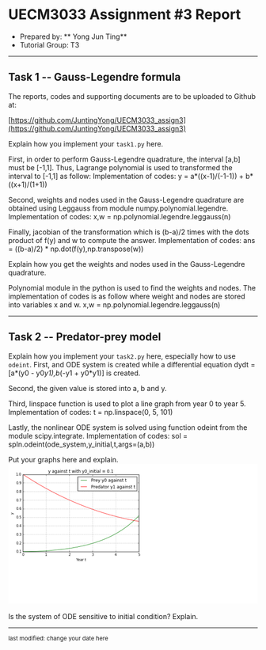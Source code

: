 UECM3033 Assignment #3 Report
========================================================

- Prepared by: ** Yong Jun Ting**
- Tutorial Group: T3

--------------------------------------------------------

## Task 1 --  Gauss-Legendre formula

The reports, codes and supporting documents are to be uploaded to Github at: 

[https://github.com/JuntingYong/UECM3033_assign3](https://github.com/JuntingYong/UECM3033_assign3)


Explain how you implement your `task1.py` here.

First, in order to perform Gauss-Legendre quadrature, the interval [a,b] must be [-1,1]. Thus, Lagrange polynomial is used to transformed the interval to [-1,1] as follow: 
Implementation of codes: y = a*((x-1)/(-1-1)) + b*((x+1)/(1+1))  

Second, weights and nodes used in the Gauss-Legendre quadrature are obtained using Leggauss from module numpy.polynomial.legendre.
Implementation of codes: x,w = np.polynomial.legendre.leggauss(n) 

Finally, jacobian of the transformation which is (b-a)/2 times with the dots product of f(y) and w to compute the answer.
Implementation of codes: ans = ((b-a)/2) * np.dot(f(y),np.transpose(w))



Explain how you get the weights and nodes used in the Gauss-Legendre quadrature.

Polynomial module in the python is used to find the weights and nodes. The implementation of codes is as follow where weight and nodes are stored into variables x and w.
x,w = np.polynomial.legendre.leggauss(n)


---------------------------------------------------------

## Task 2 -- Predator-prey model

Explain how you implement your `task2.py` here, especially how to use `odeint`.
First, and ODE system is created while a differential equation dydt = [a*(y0 - y0*y1),b*(-y1 + y0*y1)] is created. 

Second, the given value is stored into a, b and y. 

Third, linspace function is used to plot a line graph from year 0 to year 5.
Implementation of codes: t = np.linspace(0, 5, 101)

Lastly, the nonlinear ODE system is solved using function odeint from the module scipy.integrate. 
Implementation of codes: sol = spIn.odeint(ode_system,y_initial,t,args=(a,b))



Put your graphs here and explain.
![yt_0.1.png](yt_0.1.png)


Is the system of ODE sensitive to initial condition? Explain.

-----------------------------------

<sup>last modified: change your date here</sup>
